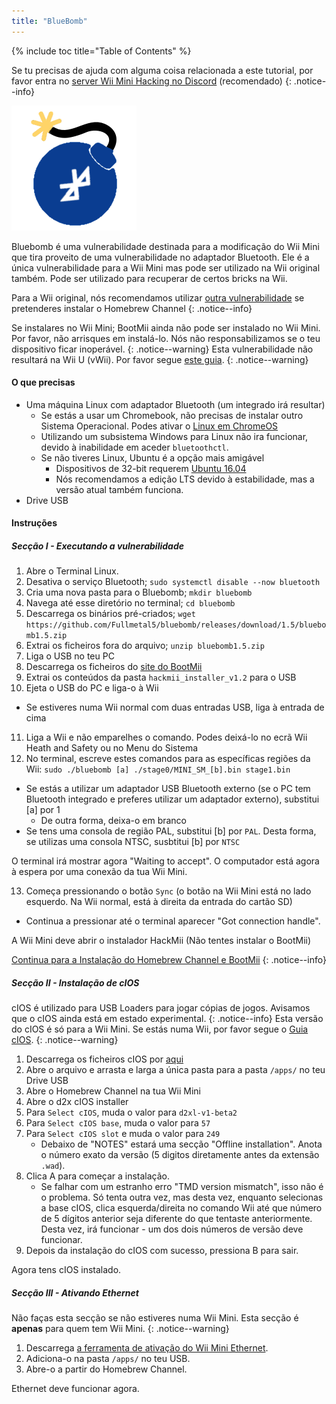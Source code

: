 ```yaml
---
title: "BlueBomb"
---
```


{% include toc title="Table of Contents" %}

Se tu precisas de ajuda com alguma coisa relacionada a este tutorial, por favor entra no [server Wii Mini Hacking no Discord](https://discord.gg/6ryxnkS) (recomendado)
{: .notice--info}

![BlueBomb](/images/bluebomb.png)

Bluebomb é uma vulnerabilidade destinada para a modificação do Wii Mini que tira proveito de uma vulnerabilidade no adaptador Bluetooth. Ele é a única vulnerabilidade para a Wii Mini mas pode ser utilizado na Wii original também. Pode ser utilizado para recuperar de certos bricks na Wii.

Para a Wii original, nós recomendamos utilizar [outra vulnerabilidade](/get-started) se pretenderes instalar o Homebrew Channel
{: .notice--info}

Se instalares no Wii Mini; BootMii ainda não pode ser instalado no Wii Mini. Por favor, não arrisques em instalá-lo. Nós não responsabilizamos se o teu dispositivo ficar inoperável.
{: .notice--warning}
Esta vulnerabilidade não resultará na Wii U (vWii). Por favor segue [este guia](https://wiiuguide.xyz/#/vwii/).
{: .notice--warning}

#### O que precisas
- Uma máquina Linux com adaptador Bluetooth (um integrado irá resultar)
  - Se estás a usar um Chromebook, não precisas de instalar outro Sistema Operacional. Podes ativar o [Linux em ChromeOS](https://support.google.com/chromebook/answer/9145439?hl=en)
  - Utilizando um subsistema Windows para Linux não ira funcionar, devido à inabilidade em aceder `bluetoothctl`.
  - Se não tiveres Linux, Ubuntu é a opção mais amigável
    - Dispositivos de 32-bit requerem [Ubuntu 16.04](http://releases.ubuntu.com/16.04/)
    - Nós recomendamos a edição LTS devido à estabilidade, mas a versão atual também funciona.
- Drive USB

#### Instruções
##### Secção I - Executando a vulnerabilidade
1. Abre o Terminal Linux.
2. Desativa o serviço Bluetooth; `sudo systemctl disable --now bluetooth`
3. Cria uma nova pasta para o Bluebomb; `mkdir bluebomb`
4. Navega até esse diretório no terminal; `cd bluebomb`
5. Descarrega os binários pré-criados; `wget https://github.com/Fullmetal5/bluebomb/releases/download/1.5/bluebomb1.5.zip`
6. Extrai os ficheiros fora do arquivo; `unzip bluebomb1.5.zip`
7. Liga o USB no teu PC
8. Descarrega os ficheiros do [site do BootMii](https://bootmii.org/download/)
9. Extrai os conteúdos da pasta `hackmii_installer_v1.2` para o USB
10. Ejeta o USB do PC e liga-o à Wii
   - Se estiveres numa Wii normal com duas entradas USB, liga à entrada de cima
11. Liga a Wii e não emparelhes o comando. Podes deixá-lo no ecrã Wii Heath and Safety ou no Menu do Sistema
12. No terminal, escreve estes comandos para as específicas regiões da Wii: `sudo ./bluebomb [a] ./stage0/MINI_SM_[b].bin stage1.bin`
  - Se estás a utilizar um adaptador USB Bluetooth externo (se o PC tem Bluetooth integrado e preferes utilizar um adaptador externo), substitui [a] por 1
    - De outra forma, deixa-o em branco
  - Se tens uma consola de região PAL, substitui [b] por `PAL`. Desta forma, se utilizas uma consola NTSC, susbtitui [b] por `NTSC`

O terminal irá mostrar agora "Waiting to accept". O computador está agora à espera por uma conexão da tua Wii Mini.

13. Começa pressionando o botão `Sync` (o botão na Wii Mini está no lado esquerdo. Na Wii normal, está à direita da entrada do cartão SD)
   - Continua a pressionar até o terminal aparecer "Got connection handle".

A Wii Mini deve abrir o instalador HackMii (Não tentes instalar o BootMii)

[Continua para a Instalação do Homebrew Channel e BootMii](hbc)
{: .notice--info}

##### Secção II - Instalação de cIOS
cIOS é utilizado para USB Loaders para jogar cópias de jogos. Avisamos que o cIOS ainda está em estado experimental.
{: .notice--info}
Esta versão do cIOS é só para a Wii Mini. Se estás numa Wii, por favor segue o [Guia cIOS](/cios).
{: .notice--warning}

1. Descarrega os ficheiros cIOS por [aqui](https://bluebomb.glitch.me/d2xl-cIOS/index.html)
2. Abre o arquivo e arrasta e larga a única pasta para a pasta `/apps/` no teu Drive USB
3. Abre o Homebrew Channel na tua Wii Mini
4. Abre o d2x cIOS installer
5. Para `Select cIOS`, muda o valor para `d2xl-v1-beta2`
6. Para `Select cIOS base`, muda o valor para `57`
7. Para `Select cIOS slot` e muda o valor para `249`
   - Debaixo de "NOTES" estará uma secção "Offline installation". Anota o número exato da versão (5 digitos diretamente antes da extensão `.wad`).
8. Clica A para começar a instalação.
   - Se falhar com um estranho erro "TMD version mismatch", isso não é o problema. Só tenta outra vez, mas desta vez, enquanto selecionas a base cIOS, clica esquerda/direita no comando Wii até que número de 5 dígitos anterior seja diferente do que tentaste anteriormente. Desta vez, irá funcionar - um dos dois números de versão deve funcionar.
9. Depois da instalação do cIOS com sucesso, pressiona B para sair.

Agora tens cIOS instalado.

##### Secção III - Ativando Ethernet

Não faças esta secção se não estiveres numa Wii Mini. Esta secção é **apenas** para quem tem Wii Mini.
{: .notice--warning}

1. Descarrega [ a ferramenta de ativação do Wii Mini Ethernet](/assets/files/Wii_Mini_Ethernet_Enable.zip).
2. Adiciona-o na pasta `/apps/` no teu USB.
3. Abre-o a partir do Homebrew Channel.

Ethernet deve funcionar agora.
